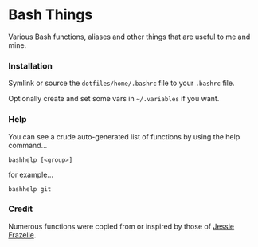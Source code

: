 # Bash Things

Various Bash functions, aliases and other things that are useful to me and mine.

### Installation

Symlink or source the `dotfiles/home/.bashrc` file to your `.bashrc` file.

Optionally create and set some vars in `~/.variables` if you want.

### Help

You can see a crude auto-generated list of functions by using the help command...

`bashhelp [<group>]`

for example...

`bashhelp git`

### Credit

Numerous functions were copied from or inspired by those of [Jessie Frazelle](https://github.com/jessfraz/dotfiles).
